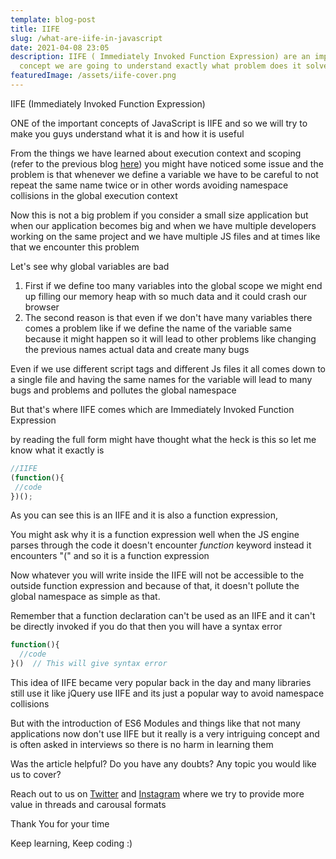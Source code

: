 ```yaml
---
template: blog-post
title: IIFE
slug: /what-are-iife-in-javascript
date: 2021-04-08 23:05
description: IIFE ( Immediately Invoked Function Expression) are an important
  concept we are going to understand exactly what problem does it solves in JS
featuredImage: /assets/iife-cover.png
---
```

<!--StartFragment-->

IIFE (Immediately Invoked Function Expression)

ONE of the important concepts of JavaScript is IIFE and so we will try to make you guys understand what it is and how it is useful

From the things we have learned about execution context and scoping (refer to the previous blog [here](https://www.aviatecoders.com/execution-context-lexical-environmenet-scope-chain)) you might have noticed some issue and the problem is that whenever we define a variable we have to be careful to not repeat the same name twice or in other words avoiding namespace collisions in the global execution context

Now this is not a big problem if you consider a small size application but when our application becomes big and when we have multiple developers working on the same project and we have multiple JS files and at times like that we encounter this problem

Let's see why global variables are bad

1. First if we define too many variables into the global scope we might end up filling our memory heap with so much data and it could crash our browser
2. The second reason is that even if we don't have many variables there comes a problem like if we define the name of the variable same because it might happen so it will lead to other problems like changing the previous names actual data and create many bugs

Even if we use different script tags and different Js files it all comes down to a single file and having the same names for the variable will lead to many bugs and problems and pollutes the global namespace

But that's where IIFE comes which are Immediately Invoked Function Expression

by reading the full form might have thought what the heck is this so let me know what it exactly is

```javascript
//IIFE 
(function(){
 //code
})();
```

As you can see this is an IIFE and it is also a function expression,

You might ask why it is a function expression well when the JS engine parses through the code it doesn't encounter *function* keyword instead it encounters "(" and so it is a function expression

Now whatever you will write inside the IIFE will not be accessible to the outside function expression and because of that, it doesn't pollute the global namespace as simple as that.

Remember that a function declaration can't be used as an IIFE and it can't be directly invoked if you do that then you will have a syntax error

```javascript
function(){
  //code
}()  // This will give syntax error
```

This idea of IIFE became very popular back in the day and many libraries still use it like jQuery use IIFE and its just a popular way to avoid namespace collisions

But with the introduction of ES6 Modules and things like that not many applications now don't use IIFE but it really is a very intriguing concept and is often asked in interviews so there is no harm in learning them

Was the article helpful? Do you have any doubts? Any topic you would like us to cover?

Reach out to us on [Twitter](https://twitter.com/aviatecoders) and [Instagram](https://instagram.com/aviatecoders) where we try to provide more value in threads and carousal formats

Thank You for your time

Keep learning, Keep coding :)

<!--EndFragment-->